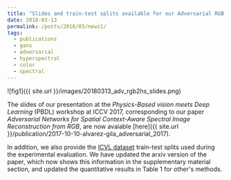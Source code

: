 ```yaml
---
title: "Slides and train-test splits available for our Adversarial RGB to Hyperspectral paper"
date: 2018-03-13
permalink: /posts/2018/03/news1/
tags:
  - publications
  - gans
  - adversarial
  - hyperspectral
  - color
  - spectral
---
```

					  
![fig1]({{ site.url }}/images/20180313_adv_rgb2hs_slides.png)

The slides of our presentation at the _Physics-Based vision meets Deep Learning_ (PBDL) workshop at ICCV 2017, corresponding to our paper _Adversarial Networks for Spatial Context-Aware Spectral Image Reconstruction from RGB_, are now avaiable [here]({{ site.url }}/publication/2017-10-10-alvarez-gila_adversarial_2017).

In addition, we also provide the [ICVL dataset](http://icvl.cs.bgu.ac.il/hyperspectral/) train-test splits used during the experimental evaluation.
We have updated the arxiv version of the paper, which now shows this information in the supplementary material section, and updated the quantitative results in Table 1 for other's methods. 

